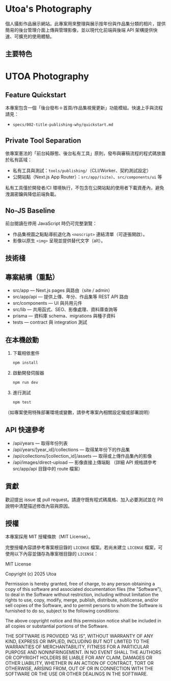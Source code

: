 # Utoa's Photography

個人攝影作品展示網站。此專案用來整理與展示按年份與作品集分類的相片，提供簡易的後台管理介面上傳與管理影像，並以現代化前端與後端 API 架構提供快速、可擴充的使用體驗。

## 主要特色

# UTOA Photography

## Feature Quickstart

本專案包含一個「後台發布＋首頁/作品集視覺更新」功能模組。快速上手與流程請見：

- `specs/002-title-publishing-why/quickstart.md`

## Private Tool Separation

依專案憲法的「前台純靜態、後台私有工具」原則，發布與審稿流程的程式碼放置於私有區域：

- 私有工具與測試：`tools/publishing/`（CLI/Worker、契約測試設定）
- 公開站點（Next.js App Router）：`src/app/(site)`、`src/components/ui` 等

私有工具僅於開發者/CI 環境執行，不包含在公開站點的使用者下載資產內，避免洩漏密鑰與降低前端負載。

## No-JS Baseline

前台閱讀在停用 JavaScript 時仍可完整瀏覽：
- 作品集視圖之點點導航退化為 `<noscript>` 連結清單（可逐張開啟）。
- 影像以原生 `<img>` 呈現並提供替代文字（alt）。
## 技術棧

## 專案結構（重點）
- src/app — Next.js pages 與路由（site / admin）
- src/app/api — 提供上傳、年分、作品集等 REST API 路由
- src/components — UI 與共用元件
- src/lib — 共用函式、SEO、影像處理、資料庫查詢等
- prisma — 資料庫 schema、migrations 與種子資料
- tests — contract 與 integration 測試

## 在本機啟動
1. 下載相依套件
   ```
   npm install
   ```
2. 啟動開發伺服器
   ```
   npm run dev
   ```
3. 進行測試
   ```
   npm test
   ```

（如專案使用特殊部署環境或變數，請參考專案內相關設定檔或部署說明）

## API 快速參考
- /api/years — 取得年份列表
- /api/years/[year_id]/collections — 取得某年份下的作品集
- /api/collections/[collection_id]/assets — 取得或上傳作品集內的影像
- /api/images/direct-upload — 影像直接上傳端點
（詳細 API 規格請參考 src/app/api 目錄中的 route 檔案）

## 貢獻
歡迎提出 issue 或 pull request。請遵守既有程式碼風格、加入必要測試並在 PR 說明中清楚描述修改內容與原因。

## 授權
本專案採用 MIT 授權條款（MIT License）。

完整授權內容請參考專案根目錄的 `LICENSE` 檔案。若尚未建立 `LICENSE` 檔案，可使用以下內容並儲存為專案根目錄的 `LICENSE`：

MIT License

Copyright (c) 2025 Utoa

Permission is hereby granted, free of charge, to any person obtaining a copy
of this software and associated documentation files (the "Software"), to deal
in the Software without restriction, including without limitation the rights
to use, copy, modify, merge, publish, distribute, sublicense, and/or sell
copies of the Software, and to permit persons to whom the Software is
furnished to do so, subject to the following conditions:

The above copyright notice and this permission notice shall be included in all
copies or substantial portions of the Software.

THE SOFTWARE IS PROVIDED "AS IS", WITHOUT WARRANTY OF ANY KIND, EXPRESS OR
IMPLIED, INCLUDING BUT NOT LIMITED TO THE WARRANTIES OF MERCHANTABILITY,
FITNESS FOR A PARTICULAR PURPOSE AND NONINFRINGEMENT. IN NO EVENT SHALL THE
AUTHORS OR COPYRIGHT HOLDERS BE LIABLE FOR ANY CLAIM, DAMAGES OR OTHER
LIABILITY, WHETHER IN AN ACTION OF CONTRACT, TORT OR OTHERWISE, ARISING FROM,
OUT OF OR IN CONNECTION WITH THE SOFTWARE OR THE USE OR OTHER DEALINGS IN THE
SOFTWARE.

